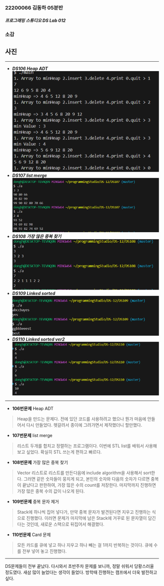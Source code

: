 ### 22200066 김동하 05분반

##### 프로그래밍 스튜디오 DS Lab 012

### 소감

## 사진

---
+ ___DS106 Heap ADT___  
![DS0106](./Captures/DS106.png)
+ ___DS107 list merge___  
![DS0107](./Captures/DS107.png)
+ ___DS108 가장 많은 중복 찾기___  
![DS0108](./Captures/DS108.png)
+ ___DS109 Linked sorted___  
![DS0109](./Captures/DS109.png)
+ ___DS110 Linked sorted ver2___  
![DS0110](./Captures/DS110.png)

---

+ **106번문제** Heap ADT
> Heap을 만드는 문제다. 전에 있던 코드를 사용하려고 했으나 뭔가 마음에 안들어서 다시 만들었다. 헷갈려서 종이에 그려가면서 제작했더니 할만했다.

+ **107번문제** list merge  
> 리스트 두개를 합치고 정렬하는 프로그램이다. 이번에 STL list를 배워서 사용해보고 싶었다. 확실히 STL 쓰는게 편하고 빠르다.

+ **108번문제** 가장 많은 중복 찾기  
> Vector 리스트로 리스트를 만든다음에 include algorithm을 사용해서 sort한다. 그러면 같은 숫자들이 뭉치게 되고, 본인의 숫자와 다음의 숫자가 다르면 중복이 끝났다고 판한하여, 가장 많은 수의 count를 저장한다. 마지막까지 진행하면 가장 많은 중복 수의 값이 나오게 된다.

+ **109번문제** 중복 문자 제거  
> Stack에 하나씩 집어 넣다가, 만약 중복 문자가 발견된다면 지우고 진행하는 식으로 진행했다. 이러면 문제가 마지막에 남은 Stack에 거꾸로 된 문자열이 담긴다는 것인데, 새로운 스택으로 뒤집어서 해결했다. 

+ **110번문제** Card 문제
> 모든 카드를 큐에 넣고 하나 지우고 하나 빼는 걸 1까지 반복하는 것이다. 큐에 수를 전부 넣어 놓고 진행했다.

---

DS문제들이 전부 끝났다. 다시와서 초반주차 문제를 보니까, 정말 쉬워서 당황스러울 정도였다. 새삼 많이 늘었다는 생각이 들었다. 방학때 진행하는 캠프에서 더욱 발전하고 싶다.
